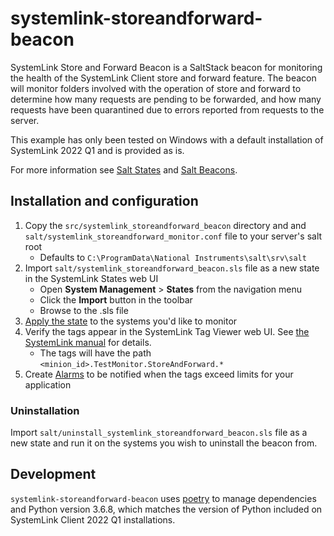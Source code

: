 # systemlink-storeandforward-beacon

SystemLink Store and Forward Beacon is a SaltStack beacon for monitoring
the health of the SystemLink Client store and forward feature. The beacon
will monitor folders involved with the operation of store and forward
to determine how many requests are pending to be forwarded, and how many
requests have been quarantined due to errors reported from requests to 
the server.

This example has only been tested on Windows with a default installation
of SystemLink 2022 Q1 and is provided as is.

For more information see [Salt States](https://docs.saltstack.com/en/latest/topics/tutorials/starting_states.html) 
and [Salt Beacons](https://docs.saltproject.io/en/latest/topics/beacons/index.html).

## Installation and configuration

1. Copy the `src/systemlink_storeandforward_beacon` directory and and `salt/systemlink_storeandforward_monitor.conf` file
   to your server's salt root
   - Defaults to `C:\ProgramData\National Instruments\salt\srv\salt`
2. Import `salt/systemlink_storeandforward_beacon.sls` file as a new state in the SystemLink States web UI
   - Open **System Management** > **States** from the navigation menu
   - Click the **Import** button in the toolbar
   - Browse to the .sls file
3. [Apply the state](https://www.ni.com/documentation/en/systemlink/latest/deployment/deploying-system-states/) to the systems you'd like to monitor
4. Verify the tags appear in the SystemLink Tag Viewer web UI. See [the SystemLink manual](https://www.ni.com/documentation/en/systemlink/latest/data/troubleshooting-tag-data/) for details.
   - The tags will have the path `<minion_id>.TestMonitor.StoreAndForward.*`
5. Create [Alarms](https://www.ni.com/documentation/en/systemlink/latest/manager/monitoring-system-health/) to
   be notified when the tags exceed limits for your application

### Uninstallation

Import `salt/uninstall_systemlink_storeandforward_beacon.sls` file as a new state and run it on the systems you wish to uninstall the beacon from.

## Development

`systemlink-storeandforward-beacon` uses [poetry](https://python-poetry.org/) 
to manage dependencies and Python version 3.6.8, which matches the version of
Python included on SystemLink Client 2022 Q1 installations.